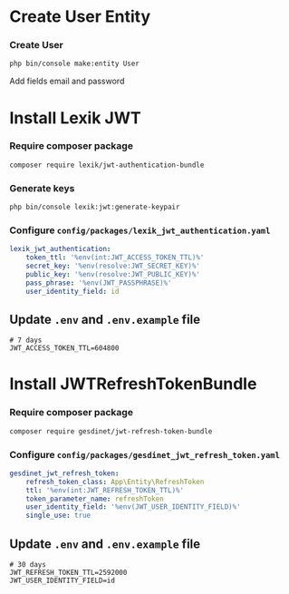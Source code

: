 # Create User Entity
### Create User
```bash
php bin/console make:entity User
```
Add fields email and password

# Install Lexik JWT
### Require composer package
```bash
composer require lexik/jwt-authentication-bundle
```
### Generate keys
```bash
php bin/console lexik:jwt:generate-keypair
```

### Configure `config/packages/lexik_jwt_authentication.yaml`
```yaml
lexik_jwt_authentication:
    token_ttl: '%env(int:JWT_ACCESS_TOKEN_TTL)%'
    secret_key: '%env(resolve:JWT_SECRET_KEY)%'
    public_key: '%env(resolve:JWT_PUBLIC_KEY)%'
    pass_phrase: '%env(JWT_PASSPHRASE)%'
    user_identity_field: id
```

## Update `.env` and `.env.example` file 
```dotenv
# 7 days
JWT_ACCESS_TOKEN_TTL=604800
```

# Install JWTRefreshTokenBundle
### Require composer package
```bash
composer require gesdinet/jwt-refresh-token-bundle
```

### Configure `config/packages/gesdinet_jwt_refresh_token.yaml`
```yaml
gesdinet_jwt_refresh_token:
    refresh_token_class: App\Entity\RefreshToken
    ttl: '%env(int:JWT_REFRESH_TOKEN_TTL)%'
    token_parameter_name: refreshToken
    user_identity_field: '%env(JWT_USER_IDENTITY_FIELD)%'
    single_use: true
```

## Update `.env` and `.env.example` file
```dotenv
# 30 days
JWT_REFRESH_TOKEN_TTL=2592000
JWT_USER_IDENTITY_FIELD=id
```
